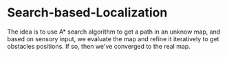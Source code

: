 # Search-based-Localization

The idea is to use A* search algorithm to get a path in an unknow map, and based on sensory input,
we evaluate the map and refine it iteratively to get obstacles positions. If so, then we've converged to the real map.
